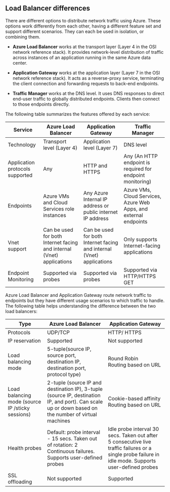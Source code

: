## Load Balancer differences

There are different options to distribute network traffic using Azure. These options work differently from each other, having a different feature set and support different scenarios. They can each be used in isolation, or combining them.

- **Azure Load Balancer** works at the transport layer (Layer 4 in the OSI network reference stack). It provides network-level distribution of traffic across instances of an application running in the same Azure data center.

- **Application Gateway** works at the application layer (Layer 7 in the OSI network reference stack). It acts as a reverse-proxy service, terminating the client connection and forwarding requests to back-end endpoints.

- **Traffic Manager** works at the DNS level.  It uses DNS responses to direct end-user traffic to globally distributed endpoints. Clients then connect to those endpoints directly.

The following table summarizes the features offered by each service:

| Service | Azure Load Balancer | Application Gateway | Traffic Manager |
|---|---|---|---|
|Technology| Transport level (Layer 4) | Application level (Layer 7) | DNS level |
| Application protocols supported |	Any | HTTP and HTTPS | 	Any (An HTTP endpoint is required for endpoint monitoring) |
| Endpoints | Azure VMs and Cloud Services role instances | Any Azure Internal IP address or public internet IP address | Azure VMs, Cloud Services, Azure Web Apps, and external endpoints |
| Vnet support | Can be used for both Internet facing and internal (Vnet) applications | Can be used for both Internet facing and internal (Vnet) applications |	Only supports Internet-facing applications |
Endpoint Monitoring | Supported via probes | Supported via probes | Supported via HTTP/HTTPS GET | 

Azure Load Balancer and Application Gateway route network traffic to endpoints but they have different usage scenarios to which traffic to handle. The following table helps understanding the difference between the two load balancers:

| Type | Azure Load Balancer | Application Gateway |
|---|---|---|
| Protocols | UDP/TCP | HTTP/ HTTPS |
| IP reservation | Supported | Not supported | 
| Load balancing mode | 5-tuple(source IP, source port, destination IP, destination port, protocol type) | Round Robin<br>Routing based on URL | 
| Load balancing mode (source IP /sticky sessions) |  2-tuple (source IP and destination IP), 3-tuple (source IP, destination IP, and port). Can scale up or down based on the number of virtual machines | Cookie-based affinity<br>Routing based on URL |
| Health probes | Default: probe interval - 15 secs. Taken out of rotation: 2 Continuous failures. Supports user-defined probes | Idle probe interval 30 secs. Taken out after 5 consecutive live traffic failures or a single probe failure in idle mode. Supports user-defined probes | 
| SSL offloading | Not supported | Supported | 
  
